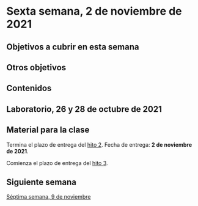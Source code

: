 # Sexta semana, 2 de noviembre de 2021


## Objetivos a cubrir en esta semana


## Otros objetivos


## Contenidos


## Laboratorio, 26 y 28 de octubre de 2021


## Material para la clase

Termina el plazo de entrega del [hito
2](http://jj.github.io/CC/documentos/proyecto/2.Tests). Fecha de entrega: **2 de
noviembre de 2021**.

Comienza el plazo de entrega del [hito 3](http://jj.github.io/CC/documentos/proyecto/3.Docker.html).

## Siguiente semana

[Séptima semana, 9 de noviembre](07-semana.md)
